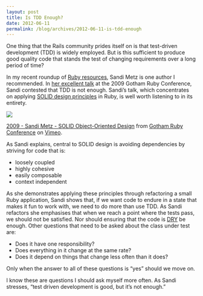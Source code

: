 ```yaml
---
layout: post
title: Is TDD Enough?
date: 2012-06-11
permalink: /blog/archives/2012-06-11-is-tdd-enough
---
```


One thing that the Rails community prides itself on is that test-driven
development (TDD) is widely employed. But is this sufficient to produce
good quality code that stands the test of changing requirements over a
long period of time?

In my recent roundup of [Ruby
resources](http://keithpitty.com/blog/archives/2012-06-06-ruby-resources-on-my-radar),
Sandi Metz is one author I recommended. In [her excellent
talk](http://vimeo.com/12350535) at the 2009 Gotham Ruby Conference,
Sandi contested that TDD is not enough. Sandi’s talk, which concentrates
on applying [SOLID design
principles](http://en.wikipedia.org/wiki/SOLID_(object-oriented_design))
in Ruby, is well worth listening to in its entirety.

[![](https://keithpitty.com/rails/active_storage/blobs/proxy/eyJfcmFpbHMiOnsibWVzc2FnZSI6IkJBaHBWdz09IiwiZXhwIjpudWxsLCJwdXIiOiJibG9iX2lkIn19--88fd91bf92e986b8ee40fba87dfa3553e566ac37/Sandi-Metz-SOLID-Object-Oriented-Design.jpg)](http://vimeo.com/12350535)

<p>

<a href="http://vimeo.com/12350535">2009 - Sandi Metz - SOLID
Object-Oriented Design</a> from <a href="http://vimeo.com/goruco">Gotham
Ruby Conference</a> on <a href="http://vimeo.com">Vimeo</a>.

</p>

As Sandi explains, central to SOLID design is avoiding dependencies by
striving for code that is:

-   loosely coupled
-   highly cohesive
-   easily composable
-   context independent

As she demonstrates applying these principles through refactoring a
small Ruby application, Sandi shows that, if we want code to endure in a
state that makes it fun to work with, we need to do more than use TDD.
As Sandi refactors she emphasises that when we reach a point where the
tests pass, we should not be satisfied. Nor should ensuring that the
code is [DRY](http://c2.com/cgi/wiki?DontRepeatYourself) be enough.
Other questions that need to be asked about the class under test are:

-   Does it have one responsibility?
-   Does everything in it change at the same rate?
-   Does it depend on things that change less often than it does?

Only when the answer to all of these questions is “yes” should we move
on.

I know these are questions I should ask myself more often. As Sandi
stresses, “test driven development is good, but it’s not enough.”
